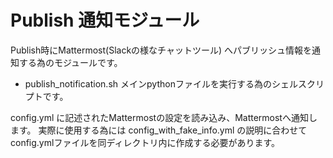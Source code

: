 # Publish 通知モジュール

Publish時にMattermost(Slackの様なチャットツール) へパブリッシュ情報を通知する為のモジュールです。

- publish_notification.sh
メインpythonファイルを実行する為のシェルスクリプトです。

config.yml に記述されたMattermostの設定を読み込み、Mattermostへ通知します。
実際に使用する為には config_with_fake_info.yml の説明に合わせてconfig.ymlファイルを同ディレクトリ内に作成する必要があります。 
